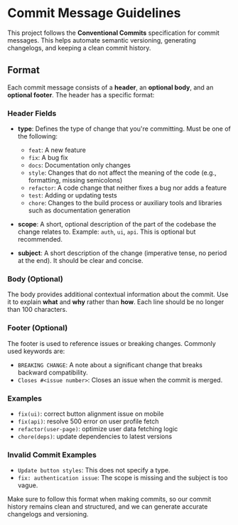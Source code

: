 # Commit Message Guidelines

This project follows the **Conventional Commits** specification for commit messages. This helps automate semantic versioning, generating changelogs, and keeping a clean commit history.

## Format

Each commit message consists of a **header**, an **optional body**, and an **optional footer**. The header has a specific format:

### Header Fields

- **type**: Defines the type of change that you're committing. Must be one of the following:

  - `feat`: A new feature
  - `fix`: A bug fix
  - `docs`: Documentation only changes
  - `style`: Changes that do not affect the meaning of the code (e.g., formatting, missing semicolons)
  - `refactor`: A code change that neither fixes a bug nor adds a feature
  - `test`: Adding or updating tests
  - `chore`: Changes to the build process or auxiliary tools and libraries such as documentation generation

- **scope**: A short, optional description of the part of the codebase the change relates to. Example: `auth`, `ui`, `api`. This is optional but recommended.

- **subject**: A short description of the change (imperative tense, no period at the end). It should be clear and concise.

### Body (Optional)

The body provides additional contextual information about the commit. Use it to explain **what** and **why** rather than **how**. Each line should be no longer than 100 characters.

### Footer (Optional)

The footer is used to reference issues or breaking changes. Commonly used keywords are:

- `BREAKING CHANGE`: A note about a significant change that breaks backward compatibility.
- `Closes #<issue number>`: Closes an issue when the commit is merged.

### Examples

- `fix(ui)`: correct button alignment issue on mobile
- `fix(api)`: resolve 500 error on user profile fetch
- `refactor(user-page)`: optimize user data fetching logic
- `chore(deps)`: update dependencies to latest versions

### Invalid Commit Examples

- `Update button styles`: This does not specify a type.
- `fix: authentication issue`: The scope is missing and the subject is too vague.

Make sure to follow this format when making commits, so our commit history remains clean and structured, and we can generate accurate changelogs and versioning.

